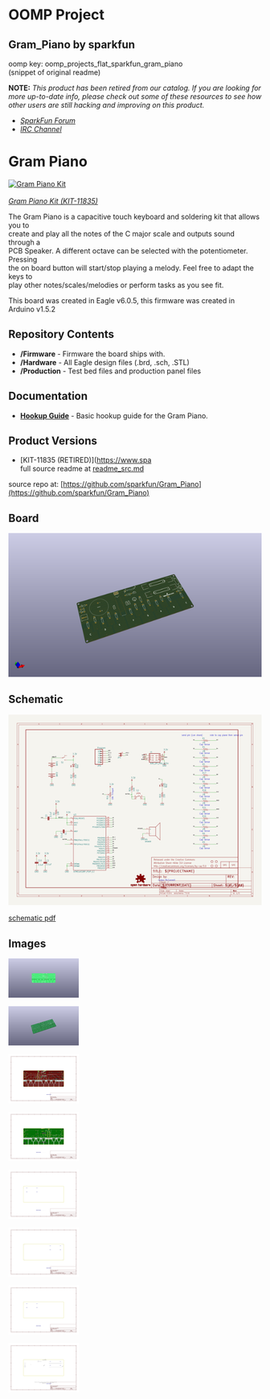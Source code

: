 # OOMP Project  
## Gram_Piano  by sparkfun  
  
oomp key: oomp_projects_flat_sparkfun_gram_piano  
(snippet of original readme)  
  
**NOTE:** *This product has been retired from our catalog. If you are looking for more up-to-date info, please check out some of these resources to see how other users are still hacking and improving on this product.*  
  
* *[SparkFun Forum](https://forum.sparkfun.com/)*  
* *[IRC Channel](https://www.sparkfun.com/news/263)*  
  
Gram Piano  
========================================  
  
[![Gram Piano Kit](https://cdn.sparkfun.com//assets/parts/8/2/0/0/11835-05.jpg)](https://www.sparkfun.com/products/11835)<br>  
[*Gram Piano Kit (KIT-11835)*](https://www.sparkfun.com/products/11835)  
  
The Gram Piano is a capacitive touch keyboard and soldering kit that allows you to   
create and play all the notes of the C major scale and outputs sound through a   
PCB Speaker. A different octave can be selected with the potentiometer. Pressing  
the on board button will start/stop playing a melody. Feel free to adapt the keys to  
play other notes/scales/melodies or perform tasks as you see fit.  
  
This board was created in Eagle v6.0.5, this firmware was created in Arduino v1.5.2  
  
Repository Contents  
-------------------  
  
* **/Firmware** - Firmware the board ships with.  
* **/Hardware** - All Eagle design files (.brd, .sch, .STL)  
* **/Production** - Test bed files and production panel files  
  
Documentation  
--------------  
* **[Hookup Guide](https://learn.sparkfun.com/tutorials/gram-piano-assembly-guide)** - Basic hookup guide for the  Gram Piano.  
  
Product Versions  
----------------  
* [KIT-11835 (RETIRED)](https://www.spa  
  full source readme at [readme_src.md](readme_src.md)  
  
source repo at: [https://github.com/sparkfun/Gram_Piano](https://github.com/sparkfun/Gram_Piano)  
## Board  
  
[![working_3d.png](working_3d_600.png)](working_3d.png)  
## Schematic  
  
[![working_schematic.png](working_schematic_600.png)](working_schematic.png)  
  
[schematic pdf](working_schematic.pdf)  
## Images  
  
[![working_3D_bottom.png](working_3D_bottom_140.png)](working_3D_bottom.png)  
  
[![working_3D_top.png](working_3D_top_140.png)](working_3D_top.png)  
  
[![working_assembly_page_01.png](working_assembly_page_01_140.png)](working_assembly_page_01.png)  
  
[![working_assembly_page_02.png](working_assembly_page_02_140.png)](working_assembly_page_02.png)  
  
[![working_assembly_page_03.png](working_assembly_page_03_140.png)](working_assembly_page_03.png)  
  
[![working_assembly_page_04.png](working_assembly_page_04_140.png)](working_assembly_page_04.png)  
  
[![working_assembly_page_05.png](working_assembly_page_05_140.png)](working_assembly_page_05.png)  
  
[![working_assembly_page_06.png](working_assembly_page_06_140.png)](working_assembly_page_06.png)  
